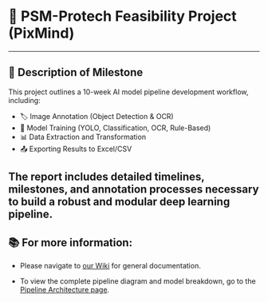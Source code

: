 # 🤖 PSM-Protech Feasibility Project (PixMind)

---

## 📄 Description of Milestone

This project outlines a 10-week AI model pipeline development workflow, including:

- 🏷️ Image Annotation (Object Detection & OCR)
- 🧠 Model Training (YOLO, Classification, OCR, Rule-Based)
- 📊 Data Extraction and Transformation
- 📤 Exporting Results to Excel/CSV

The report includes detailed timelines, milestones, and annotation processes necessary to build a robust and modular deep learning pipeline.
---

## 📚 For more information:

- Please navigate to [our Wiki](https://git-ce.th-rosenheim.de/pse-aai-25/PSM-Protech-Feasibility-Study/-/wikis/Home) for general documentation.

- To view the complete pipeline diagram and model breakdown, go to the [Pipeline Architecture page](https://git-ce.th-rosenheim.de/pse-aai-25/PSM-Protech-Feasibility-Study/-/wikis/Home/PipelineArchitecture).
